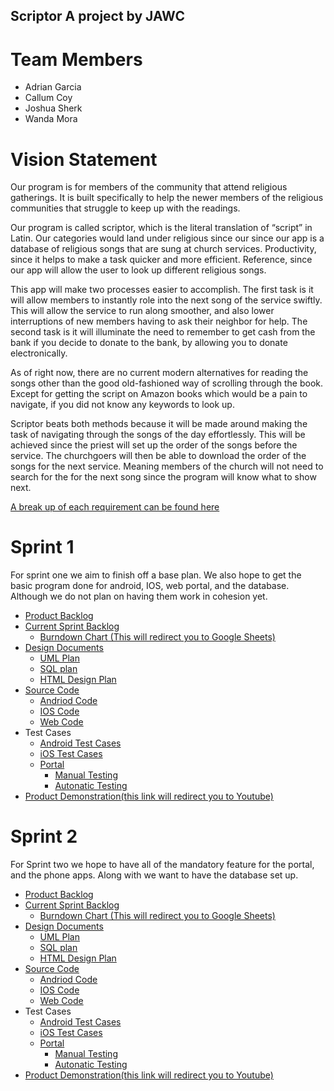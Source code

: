 ## Scriptor A project by JAWC

# Team Members

- Adrian Garcia
- Callum Coy
- Joshua Sherk
- Wanda Mora

# Vision Statement

Our program is for members of the community that attend religious gatherings.  It is built specifically to help the newer members of the religious communities that struggle to keep up with the readings.

Our program is called scriptor, which is the literal translation of “script” in Latin.  Our categories would land under religious since our since our app is a database of religious songs that are sung at church services.  Productivity, since it helps to make a task quicker and more efficient.  Reference, since our app will allow the user to look up different religious songs.

This app will make two processes easier to accomplish.  The first task is it will allow members to instantly role into the next song of the service swiftly.  This will allow the service to run along smoother, and also lower interruptions of new members having to ask their neighbor for help.  The second task is it will illuminate the need to remember to get cash from the bank if you decide to donate to the bank, by allowing you to donate electronically.

As of right now, there are no current modern alternatives for reading the songs other than the good old-fashioned way of scrolling through the book.  Except for getting the script on Amazon books which would be a pain to navigate, if you did not know any keywords to look up.

Scriptor beats both methods because it will be made around making the task of navigating through the songs of the day effortlessly.  This will be achieved since the priest will set up the order of the songs before the service.  The churchgoers will then be able to download the order of the songs for the next service.  Meaning members of the church will not need to search for the for the next song since the program will know what to show next.

[A break up of each requirement can be found here](https://github.com/CallumCoy/Scriptor/blob/master/Documents/Vision%20Statement)

# Sprint 1

For sprint one we aim to finish off a base plan.  We also hope to get the basic program done for android, IOS, web portal, and the database.  Although we do not plan on having them work in cohesion yet.

- [Product Backlog](https://github.com/CallumCoy/Scriptor/blob/master/Documents/Backlog/Product%20Backlog.md)
- [Current Sprint Backlog](https://github.com/CallumCoy/Scriptor/blob/master/Documents/Backlog/Sprint%201%20backlog.md)
  - [Burndown Chart (This will redirect you to Google Sheets)](https://docs.google.com/spreadsheets/d/1lUnZI9tesP9iD1U9ASGLT4vclyECX21mVmoN7oNkOxo/edit?usp=sharing)
- [Design Documents](https://github.com/CallumCoy/Scriptor/tree/master/Documents/Diagrams)
  - [UML Plan](https://github.com/CallumCoy/Scriptor/blob/master/Documents/Diagrams/UML%20Plan.md)
  - [SQL plan](https://github.com/CallumCoy/Scriptor/blob/master/Documents/Diagrams/SQL%20Database.md)
  - [HTML Design Plan](https://github.com/CallumCoy/Scriptor/blob/Cal's-Branch/Documents/Diagrams/htmlDiagram.md)
- [Source Code](https://github.com/CallumCoy/Scriptor/tree/master/code)
  - [Andriod Code](https://github.com/CallumCoy/Scriptor/tree/master/code/Android%20App)
  - [IOS Code](https://github.com/CallumCoy/Scriptor/tree/master/code/iOS)
  - [Web Code](https://github.com/CallumCoy/Scriptor/tree/master/code/Portal)
- Test Cases
  - [Android Test Cases](https://github.com/CallumCoy/Scriptor/tree/master/code/Android%20App/test)
  - [iOS Test Cases](https://github.com/CallumCoy/Scriptor/tree/master/code)
  - [Portal](https://github.com/CallumCoy/Scriptor/tree/master/code/Portal) 
    - [Manual Testing](https://github.com/CallumCoy/Scriptor/blob/master/code/Portal/Manual%20Tests%20for%20the%20portal.md)
    - [Autonatic Testing](https://github.com/CallumCoy/Scriptor/blob/master/code/Portal/js/automaticTests.js)
- [Product Demonstration(this link will redirect you to Youtube)](https://youtu.be/sif5wwbz4PEnot)

# Sprint 2

For Sprint two we hope to have all of the mandatory feature for the portal, and the phone apps.  Along with we want to have the database set up.

- [Product Backlog](https://github.com/CallumCoy/Scriptor/blob/master/Documents/Backlog/Product%20Backlog.md)
- [Current Sprint Backlog](https://github.com/CallumCoy/Scriptor/blob/master/Documents/Backlog/Sprint%202%20Backlog.md)
  - [Burndown Chart (This will redirect you to Google Sheets)](https://docs.google.com/spreadsheets/d/1lUnZI9tesP9iD1U9ASGLT4vclyECX21mVmoN7oNkOxo/edit?usp=sharing)
- [Design Documents](https://github.com/CallumCoy/Scriptor/tree/master/Documents/Diagrams)
  - [UML Plan](https://github.com/CallumCoy/Scriptor/blob/master/Documents/Diagrams/UML%20Plan.md)
  - [SQL plan](https://github.com/CallumCoy/Scriptor/blob/master/Documents/Diagrams/SQL%20Database.md)
  - [HTML Design Plan](https://github.com/CallumCoy/Scriptor/blob/Cal's-Branch/Documents/Diagrams/htmlDiagram.md)
- [Source Code](https://github.com/CallumCoy/Scriptor/tree/master/code)
  - [Andriod Code](https://github.com/CallumCoy/Scriptor/tree/master/code/Android%20App)
  - [IOS Code](https://github.com/CallumCoy/Scriptor/tree/master/code/iOS)
  - [Web Code](https://github.com/CallumCoy/Scriptor/tree/master/code/Portal)
- Test Cases
  - [Android Test Cases](https://github.com/CallumCoy/Scriptor/tree/master/code/Android%20App/test)
  - [iOS Test Cases](https://github.com/CallumCoy/Scriptor/tree/master/code)
  - [Portal](https://github.com/CallumCoy/Scriptor/tree/master/code/Portal) 
    - [Manual Testing](https://github.com/CallumCoy/Scriptor/blob/master/code/Portal/Manual%20Tests%20for%20the%20portal.md)
    - [Autonatic Testing](https://github.com/CallumCoy/Scriptor/blob/master/code/Portal/js/automaticTests.js)
- [Product Demonstration(this link will redirect you to Youtube)]()
